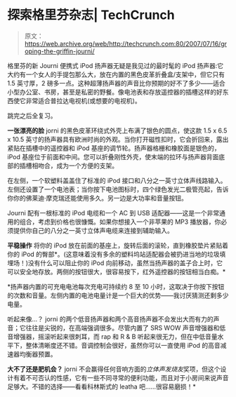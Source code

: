 # 探索格里芬杂志| TechCrunch

> 原文：<https://web.archive.org/web/http://techcrunch.com:80/2007/07/16/groping-the-griffin-journi/>

格里芬的新 Journi 便携式 iPod 扬声器无疑是我见过的最时髦的 iPod 扬声器:它大约有一个女人的手提包那么大，放在内置的黑色皮革折叠盒/支架中，但它只有 1.5 英寸厚，2 磅多一点。这种超薄扬声器的声音比你预期的好不了多少——适合小型办公室、书房，甚至是私密的野餐。像电池表和存放遥控器的插槽这样的好东西使它非常适合普拉达电视机(或想要的电视机)。

跳完之后全复习。

**一张漂亮的脸**
jorni 的黑色皮革环绕式外壳上布满了银色的圆点，使这款 1.5 x 6.5 x 10.5 英寸的扬声器具有欧洲时尚的外观。当你打开磁性扣时，它会折回来，露出紧贴在插槽中的遥控器和 iPod 基座的调节轮。扬声器格栅和橡胶面是银色的，iPod 基座位于前面和中间。您可以折叠刚性外壳，使末端的拉环与扬声器背面底部的插槽相吻合，成为一个方便的支架。

在左侧，一个软塑料盖盖住了标准的 iPod 接口和八分之一英寸立体声线路输入。左侧还设置了一个电池表；当你按下电池图标时，四个绿色发光二极管亮起，告诉你你的佛莱迪·摩克瑞还能使用多久。另一边是大功率和音量按钮。

Journi 配有一根标准的 iPod 电缆和一个 AC 到 USB 适配器——这是一个非常通用的组合，考虑到价格也很慷慨。如果你想接入一个非苹果的 MP3 播放器，你必须提供你自己的八分之一英寸立体声电缆来连接到辅助输入。

**平稳操作**
将你的 iPod 放在前面的基座上，旋转后面的滚轮，直到橡胶垫片紧贴着你的 iPod 的臀部*。(这意味着没有多余的塑料坞站适配器会被扔进当地的垃圾填埋场！)没有什么可以阻止你的 iPod 向前移动，虽然当扬声器的盖子合上时，它可以安全地存放。两侧的按钮很大，很容易按下，红外遥控器的按钮相当白痴。*

 *扬声器内置的可充电电池每次充电可持续约 8 至 10 小时，这取决于你按下按钮的次数和音量。左侧内置的电池电量计是一个巨大的优势——我讨厌猜测还剩多少电量。

听起来像…？
jorni 的两个低音扬声器和两个高音扬声器不会发出大而有力的声音；它往往是尖锐的，在高端强调很多。尽管内置了 SRS WOW 声音增强器和低音增强器，摇滚听起来很刺耳，而 rap 和 R & B 听起来很无力，但在中低音量水平下，整体清晰度还不错。音调控制会很好，虽然你可以一直使用 iPod 的高音减速器均衡器预置。

**大不了还是肥机会？**
jorni 不会赢得任何音响方面的*立体声发烧友*奖项，但这个设计有着不可否认的性感，它有一些不同寻常的便利功能，而且对于小房间来说声音足够大。不错的选择——看看科林斯式的 leatha 吧……很容易磨损！*